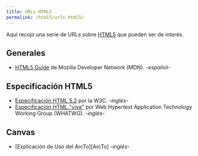 ```yaml
---
title: URLs HTML5
permalink: /html5/urls-html5/
---
```


Aquí recojo una serie de URLs sobre [HTML5][HTML5] que pueden ser de interés.

## Generales

* [HTML5 Guide][MDNHTML5] de Mozilla Developer Network (MDN). *-español-*

## Especificación HTML5

* [Especificación HTML 5.2][HTML5Spec] por la W3C. *-inglés-*
* [Especificación HTML "viva"][LiveHTML5Spec] por Web Hypertext Application Technology Working Group (WHATWG). *-inglés-*


## Canvas
* [Explicación de Uso del ArcTo][ArcTo] *-inglés-*


[HTML5]: http://www.manualweb.net/html5/
[HTML5Spec]: https://www.w3.org/TR/html5/
[LiveHTML5Spec]: https://html.spec.whatwg.org/
[MDNHTML5]: https://developer.mozilla.org/es/docs/HTML/HTML5
[ArcTp]: http://www.dbp-consulting.com/tutorials/canvas/CanvasArcTo.html
